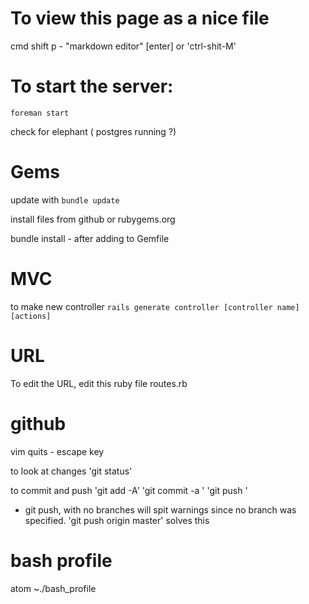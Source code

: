 # To view this page as a nice file
cmd shift p - "markdown editor" [enter]
or
'ctrl-shit-M'

# To start the server:
`foreman start`

check for elephant ( postgres running ?)

# Gems
update with `bundle update`

install files from github or rubygems.org

bundle install - after adding to Gemfile


# MVC
to make new controller
`rails generate controller [controller name] [actions]`

# URL
To edit the URL, edit this ruby file
routes.rb


# github
vim quits - escape key

to look at changes
'git status'

to commit and push
'git add -A'
'git commit -a '
'git push '

* git push, with no branches will spit warnings since no branch was specified.
'git push origin master' solves this


# bash profile
atom ~./bash_profile
